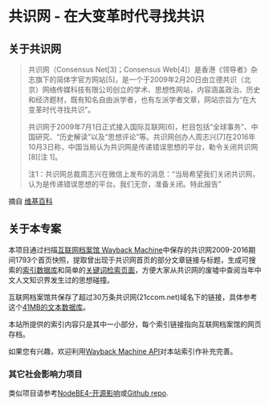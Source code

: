 # 共识网 - 在大变革时代寻找共识

## 关于共识网
>共识网（Consensus Net[3]；Consensus Web[4]）是香港《领导者》杂志旗下的简体字官方网站[5]，是一个于2009年2月20日由立德共识（北京）网络传媒科技有限公司创立的学术、思想性网站，内容涵盖政治、历史和经济题材，既有知名自由派学者，也有左派学者文章，网站宗旨为“在大变革时代寻找共识”。
>
>共识网于2009年7月1日正式接入国际互联网[6]，栏目包括“全球事务”、中国研究、“历史解读”以及“思想评论”等。共识网创办人周志兴[7]在2016年10月3日称，中国当局认为共识网是传递错误思想的平台，勒令关闭共识网[8][注 1]。
>
>注1：共识网总裁周志兴在微信上发布的消息：“当局希望我们关闭共识网，认为是传递错误思想的平台。我们无奈，准备关闭。特此报告”
>

摘自 [维基百科](https://zh.wikipedia.org/zh-hans/%E5%85%B1%E8%AF%86%E7%BD%91)

## 关于本专案
本项目通过扫描[互联网档案馆 Wayback Machine](https://web.archive.org/*/http://21ccom.net)中保存的共识网2009-2016期间1793个首页快照，提取曾出现于共识网首页的部分文章链接与标题，生成可搜索的[索引数据库](/search.json)和简单的[关键词检索页面](https://nodebe4.github.io/21ccom/)，方便大家从共识网的废墟中查阅当年中文人文知识界发生过的思想碰撞。

互联网档案馆共保存了超过30万条共识网(21ccom.net)域名下的链接，具体参考这个[41MB的文本数据库](/21ccom_net_all.txt)。

本站所提供的索引内容只是其中一小部分，每个索引链接指向互联网档案馆的网页存档。

如果您有兴趣，欢迎利用[Wayback Machine API](https://archive.org/help/wayback_api.php)对本站索引作补充完善。


### 其它社会影响力项目

类似项目请参考[NodeBE4-开源影响](https://nodebe4.github.io/impact/)或[Github repo](https://github.com/NodeBE4/impact).
